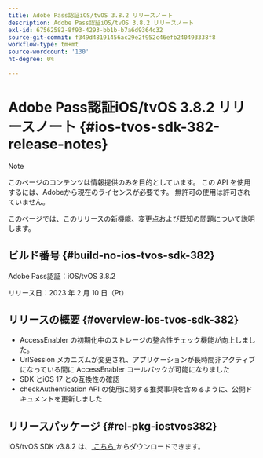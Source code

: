 ```yaml
---
title: Adobe Pass認証iOS/tvOS 3.8.2 リリースノート
description: Adobe Pass認証iOS/tvOS 3.8.2 リリースノート
exl-id: 67562582-8f93-4293-bb1b-b7a6d9364c32
source-git-commit: f349d48191456ac29e2f952c46efb240493338f8
workflow-type: tm+mt
source-wordcount: '130'
ht-degree: 0%

---
```


# Adobe Pass認証iOS/tvOS 3.8.2 リリースノート {#ios-tvos-sdk-382-release-notes}

>[!NOTE]
>
>このページのコンテンツは情報提供のみを目的としています。 この API を使用するには、Adobeから現在のライセンスが必要です。 無許可の使用は許可されていません。

このページでは、このリリースの新機能、変更点および既知の問題について説明します。

## ビルド番号 {#build-no-ios-tvos-sdk-382}

Adobe Pass認証：iOS/tvOS 3.8.2

リリース日：2023 年 2 月 10 日（Pt）



## リリースの概要 {#overview-ios-tvos-sdk-382}

* AccessEnabler の初期化中のストレージの整合性チェック機能が向上しました。
* UrlSession メカニズムが変更され、アプリケーションが長時間非アクティブになっている間に AccessEnabler コールバックが可能になりました
* SDK とiOS 17 との互換性の確認
* checkAuthentication API の使用に関する推奨事項を含めるように、公開ドキュメントを更新しました


## リリースパッケージ {#rel-pkg-iostvos382}

iOS/tvOS SDK v3.8.2 は、[ こちら ](https://tve.zendesk.com/hc/en-us/articles/204963209-iOS-tvOS-Native-AccessEnabler-Library) からダウンロードできます。
